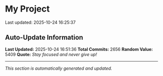 # My Project


Last updated: 2025-10-24 16:25:37







































































































































































































































































































































































































































































































































































































































































































































































































































































































































































































































































































































































































































































































































































































































































































































































































































































































































































































































































































































































































































































































































































































































































































































































































































































































































































































































































































































































































































































































































































































































































































































































## Auto-Update Information

**Last Updated:** 2025-10-24 16:51:36
**Total Commits:** 2656
**Random Value:** 5409
**Quote:** _Stay focused and never give up!_

---
_This section is automatically generated and updated._